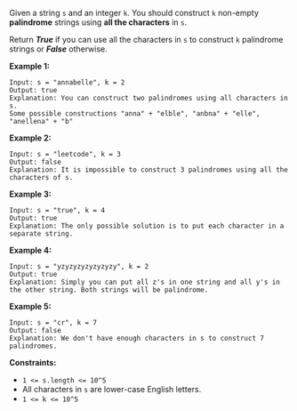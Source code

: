 Given a string `s` and an integer `k`. You should construct `k` non-empty
**palindrome** strings using **all the characters** in `s`.

Return _**True**_ if you can use all the characters in `s` to construct `k`
palindrome strings or _**False**_ otherwise.



**Example 1:**

    
    
    Input: s = "annabelle", k = 2
    Output: true
    Explanation: You can construct two palindromes using all characters in s.
    Some possible constructions "anna" + "elble", "anbna" + "elle", "anellena" + "b"
    

**Example 2:**

    
    
    Input: s = "leetcode", k = 3
    Output: false
    Explanation: It is impossible to construct 3 palindromes using all the characters of s.
    

**Example 3:**

    
    
    Input: s = "true", k = 4
    Output: true
    Explanation: The only possible solution is to put each character in a separate string.
    

**Example 4:**

    
    
    Input: s = "yzyzyzyzyzyzyzy", k = 2
    Output: true
    Explanation: Simply you can put all z's in one string and all y's in the other string. Both strings will be palindrome.
    

**Example 5:**

    
    
    Input: s = "cr", k = 7
    Output: false
    Explanation: We don't have enough characters in s to construct 7 palindromes.
    



**Constraints:**

  * `1 <= s.length <= 10^5`
  * All characters in `s` are lower-case English letters.
  * `1 <= k <= 10^5`


